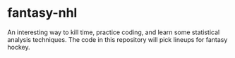 # fantasy-nhl

An interesting way to kill time, practice coding, and learn some statistical
analysis techniques. The code in this repository will pick lineups for
fantasy hockey.
